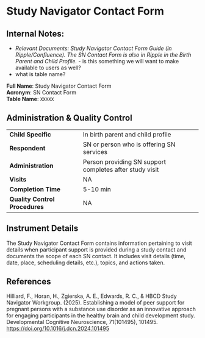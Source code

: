 # Study Navigator Contact Form

## Internal Notes:
- *Relevant Documents: Study Navigator Contact Form Guide (in Ripple/Confluence). The SN Contact Form is also in Ripple in the Birth Parent and Child Profile.* - is this something we will want to make available to users as well?
- what is table name?

**Full Name**: Study Navigator Contact Form           
**Acronym**: SN Contact Form            
**Table Name**: `XXXXX`

## Administration & Quality Control

<table class="table-no-vertical-lines" style="width: 100%; border-collapse: collapse; table-layout: fixed;">
<tbody>
<tr><td><b>Child Specific</b></td>
<td>In birth parent and child profile</td></tr>
<tr><td><b>Respondent</b></td>
<td>SN or person who is offering SN services</td></tr>
<tr><td><b>Administration</b></td>
<td style="word-wrap: break-word; white-space: normal;">Person providing SN support completes after study visit</td></tr>
<tr><td><b>Visits</b></td>
<td>NA</td></tr>
<tr><td><b>Completion Time</b></td>
<td>5-10 min</td></tr>
<tr><td><b>Quality Control Procedures</b></td>
<td style="word-wrap: break-word; white-space: normal;">NA</td></tr>      
</tbody>
</table>

## Instrument Details

The Study Navigator Contact Form contains information pertaining to visit details when participant support is provided during a study contact and documents the scope of each SN contact. It includes visit details (time, date, place, scheduling details, etc.), topics, and actions taken.

## References

<div class="references"> 
<p>Hilliard, F., Horan, H., Zgierska, A. E., Edwards, R. C., & HBCD Study Navigator Workgroup. (2025). Establishing a model of peer support for pregnant persons with a substance use disorder as an innovative approach for engaging participants in the healthy brain and child development study. Developmental Cognitive Neuroscience, 71(101495), 101495. <a href="https://doi.org/10.1016/j.dcn.2024.101495" target="_blank">https://doi.org/10.1016/j.dcn.2024.101495</a></p>  
</div>
<br>

